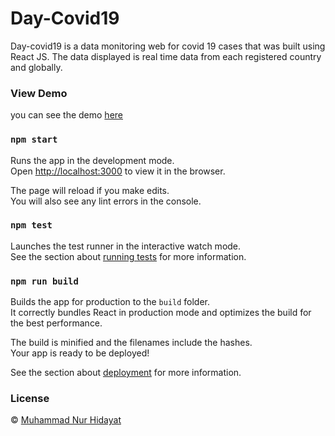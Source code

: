 <p align="center">
  <h1>Day-Covid19</h1>
</p>

Day-covid19 is a data monitoring web for covid 19 cases that was built using React JS. The data displayed is real time data from each registered country and globally.

### View Demo
you can see the demo [here](https://day-covid19.netlify.app/)

### `npm start`

Runs the app in the development mode.<br />
Open [http://localhost:3000](http://localhost:3000) to view it in the browser.

The page will reload if you make edits.<br />
You will also see any lint errors in the console.

### `npm test`

Launches the test runner in the interactive watch mode.<br />
See the section about [running tests](https://facebook.github.io/create-react-app/docs/running-tests) for more information.

### `npm run build`

Builds the app for production to the `build` folder.<br />
It correctly bundles React in production mode and optimizes the build for the best performance.

The build is minified and the filenames include the hashes.<br />
Your app is ready to be deployed!

See the section about [deployment](https://facebook.github.io/create-react-app/docs/deployment) for more information.

### License

© [Muhammad Nur Hidayat](https://github.com/NHidayat)



